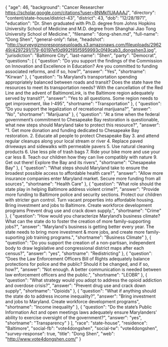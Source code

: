 {
  "age": 46,
  "background": "Cancer Researcher https://scholar.google.com/citations?user=8NMkI1UAAAAJ",
  "directory": "content/state-house/district-43",
  "district": 43,
  "dob": "12/28/1971",
  "education": "Dr. Shen graduated with Ph.D. degree from Johns Hopkins University School of Medicine and M.D. degree from Shanghai Jiao Tong University School of Medicine.",
  "filename": "dong-shen.md",
  "full-name": "Dong Shen",
  "general-only": false,
  "headshot": "http://surveygizmoresponseuploads.s3.amazonaws.com/fileuploads/296249/4297291/179-60197ef0d992f85f5959993c0f49cab3_dongshen3.jpg",
  "jurisdiction": "Baltimore City",
  "last-name": "Shen",
  "party": "Democrat",
  "questions": [
    {
      "question": "Do you support the findings of the Commission on Innovation and Excellence in Education? Are you committed to funding associated reforms, and if so, how?",
      "answer": "Yes",
      "shortname": "Kirwan"
    },
    {
      "question": "Is Maryland’s transportation spending appropriately balanced between roads and transit? Does the state have the resources to meet its transportation needs? With the cancellation of the Red Line and the advent of BaltimoreLink, is the Baltimore region adequately served by transit?",
      "answer": "Yes to all questions. Some region needs to get improvement, like I-495",
      "shortname": "Transportation"
    },
    {
      "question": "Do you support the legalization of recreational marijuana?",
      "answer": "No",
      "shortname": "Marijuana"
    },
    {
      "question": "At a time when the federal government’s commitment to Chesapeake Bay restoration is questionable, what new steps should Maryland take to protect this resource?",
      "answer": "1. Get more donation and funding dedicated to Chesapeake Bay restoration. 2. Educate all people to protect Chesapeake Bay 3. and attend regular cleanups along your local stream or river 4. Replace paved driveways and sidewalks with permeable pavers 5. Use natural cleaning products 6. Use less pile of trash bags 7. Ride your bike more and use your car less 8. Teach our children how they can live compatibly with nature 9. Get out there! Explore the Bay and its rivers",
      "shortname": "Chesapeake Bay"
    },
    {
      "question": "What steps should Maryland take to ensure the broadest possible access to affordable health care?",
      "answer": "Allow more insurance companies enter Maryland market. Secure more funding from all sources",
      "shortname": "Health Care"
    },
    {
      "question": "What role should the state play in helping Baltimore address violent crime?",
      "answer": "Provide more funding to Baltimore police and security sections.  Protect our children with stricter gun control.  Turn vacant properties into affordable housing.  Bring investment and jobs to Baltimore.  Create workforce development programs Prevent drug use and crack down supply.",
      "shortname": "Crime"
    },
    {
      "question": "How would you characterize Maryland’s business climate? What can the state do to foster the creation of more family-supporting jobs?",
      "answer": "Maryland's business is getting better every year. The state needs to bring more investment & more jobs, and create more family-suporting job training programs.",
      "shortname": "Business Climate"
    },
    {
      "question": "Do you support the creation of a non-partisan, independent body to draw legislative and congressional district maps after each census?",
      "answer": "yes",
      "shortname": "Redistricting"
    },
    {
      "question": "Does the Law Enforcement Officers Bill of Rights adequately balance protections for police and the public? Should it be changed, and if so, how?",
      "answer": "Not enough. A better communication is needed between law enforcement officers and the public.",
      "shortname": "LEOBR"
    },
    {
      "question": "What strategy would you adopt to address the opioid addiction and overdose crisis?",
      "answer": "Prevent drug use and crack down supply",
      "shortname": "Opioids"
    },
    {
      "question": "What if anything should the state do to address income inequality?",
      "answer": "Bring investment and jobs to Maryland. Create workforce development programs",
      "shortname": "Income inequality"
    },
    {
      "question": "Do the state’s Public Information Act and open meetings laws adequately ensure Marylanders’ ability to exercise oversight of the government?",
      "answer": "yes",
      "shortname": "Transparency"
    }
  ],
  "race": "state-house",
  "residence": "Baltimore",
  "social-fb": "vote4dongshen",
  "social-tw": "vote4dongshen",
  "survey-response": true,
  "title": "Dong Shen",
  "web": "http://www.vote4dongshen.com/"
}

